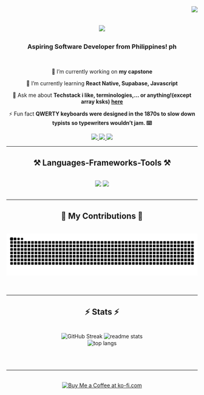 <img align="right" src="https://visitor-badge.laobi.icu/badge?page_id=Mikaffeine.Mikaffeine" />

<h1 align="center">
    <img src="https://readme-typing-svg.herokuapp.com/?font=Righteous&size=35&center=true&vCenter=true&width=500&height=70&duration=4000&lines=Hello+There!+👋;+I'm+Mikaffeine!;" />
</h1>

<h3 align="center">Aspiring Software Developer from Philippines! ph</h3>

<br/>

<div align="center">
 
 🔭 I’m currently working on **my capstone**
 
 🌱 I’m currently learning **React Native, Supabase, Javascript**

💬 Ask me about **Techstack i like, terminologies,... or anything!(except array ksks) [here](https://github.com/Mikaffeine/Mikaffeine/issues)**

⚡ Fun fact **QWERTY keyboards were designed in the 1870s to slow down typists so typewriters wouldn’t jam. ⌨️**

 </div>
 
<div align="center"> 
  <a href="mailto:mikebayot25@gmail.com">
    <img src="https://img.shields.io/badge/Gmail-333333?style=for-the-badge&logo=gmail&logoColor=red" />
  </a>
  <a href="https://linkedin.com/in/mike-bayot-61354b241" target="_blank">
    <img src="https://img.shields.io/badge/LinkedIn-0077B5?style=for-the-badge&logo=linkedin&logoColor=white" target="_blank" />
  </a>
  <a href="https://github.com/Mikaffeine" target="_blank">
     <img src="https://img.shields.io/badge/Portfolio-FF5722?style=for-the-badge&logo=todoist&logoColor=white" target="_blank" /> <!-- sqlite, safari, google-chrome are other good icon options -->
  </a>
</div>

 <hr/>
 
<h2 align="center">⚒️ Languages-Frameworks-Tools ⚒️</h2>
<br/>
<div align="center">
    <img src="https://skillicons.dev/icons?i=react,bootstrap,html,css,vscode,github,figma,notion,tailwind" />
    <img src="https://skillicons.dev/icons?i=git,nodejs,javascript,typescript,supabase,java,mysql" /><br>
</div>

<br/>
<hr/>

<div align="center">
  <h2>🐍 My Contributions 🐍</h2>
  <br>
  <img alt="snake eating my contributions" src="https://raw.githubusercontent.com/Mikaffeine/Mikaffeine/output/github-contribution-grid-snake.svg" />
  <br/><br/><br/>
</div>

<hr/>

<h2 align="center">⚡ Stats ⚡</h2>
<br>
<div align=center>
  <img width=390 src="https://streak-stats.demolab.com?user=Mikaffeine&theme=tokyonight&count_private=true&border_radius=10" alt="GitHub Streak"/>
  <img width=390 src="https://github-readme-stats.vercel.app/api?username=Mikaffeine&count_private=true&show_icons=true&theme=react&rank_icon=github&border_radius=10" alt="readme stats" />
  <br/>
  <img width=325 align="center" src="https://github-readme-stats-theta-one-97.vercel.app/api/top-langs/?username=mikaffeine&langs_count=8&layout=compact&theme=react&border_radius=10&size_weight=0.5&count_weight=0.5&exclude_repo=github-readme-stats" alt="top langs" />
</div>

<br/><br/>

<hr/>

<br/>

<div align="center">
<a href='https://ko-fi.com/mikaffeine' target='_blank'><img height='64' style='border:0px;height:64px;' src='https://storage.ko-fi.com/cdn/kofi1.png?v=3' border='0' alt='Buy Me a Coffee at ko-fi.com' /></a>
</div>

<br/>
